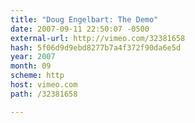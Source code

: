 ```yaml
---
title: "Doug Engelbart: The Demo"
date: 2007-09-11 22:50:07 -0500
external-url: http://vimeo.com/32381658
hash: 5f06d9d9ebd8277b7a4f372f90da6e5d
year: 2007
month: 09
scheme: http
host: vimeo.com
path: /32381658

---
```



